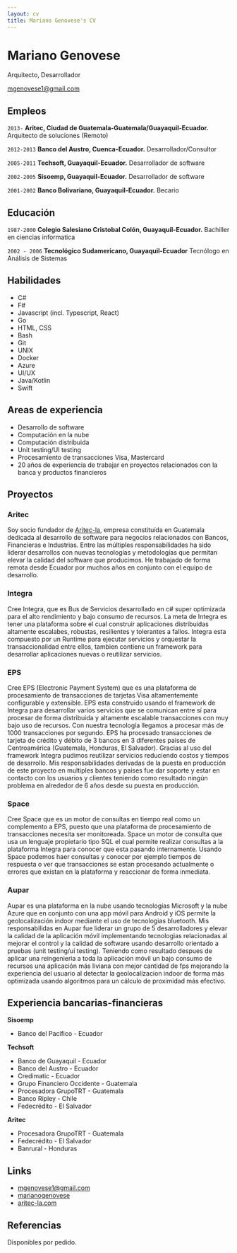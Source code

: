 ```yaml
---
layout: cv
title: Mariano Genovese's CV
---
```

# Mariano Genovese
Arquitecto, Desarrollador

<div id="webaddress">
<a href="mgenovese1@gmail.com">mgenovese1@gmail.com</a>
</div>

## Empleos
`2013-`
__Aritec, Ciudad de Guatemala-Guatemala/Guayaquil-Ecuador.__ Arquitecto de soluciones (Remoto)

`2012-2013`
__Banco del Austro, Cuenca-Ecuador.__ Desarrollador/Consultor

`2005-2011`
__Techsoft, Guayaquil-Ecuador.__ Desarrollador de software

`2002-2005`
__Sisoemp, Guayaquil-Ecuador.__ Desarrollador de software

`2001-2002`
__Banco Bolivariano, Guayaquil-Ecuador.__ Becario

## Educación

`1987-2000`
__Colegio Salesiano Cristobal Colón, Guayaquil-Ecuador.__ Bachiller en ciencias informatica

`2002 - 2006`
__Tecnológico Sudamericano, Guayaquil-Ecuador__ Tecnólogo en Análisis de Sistemas

## Habilidades

* C#
* F#
* Javascript (incl. Typescript, React)
* Go
* HTML, CSS
* Bash
* Git
* UNIX
* Docker
* Azure
* UI/UX
* Java/Kotlin
* Swift

## Areas de experiencia

* Desarrollo de software
* Computación en la nube
* Computación distribuida
* Unit testing/UI testing
* Procesamiento de transacciones Visa, Mastercard
* 20 años de experiencia de trabajar en proyectos relacionados con la banca y productos financieros

## Proyectos

### Aritec
Soy socio fundador de [Aritec-la](http://aritec-la.com/), empresa constituída en Guatemala dedicada al desarrollo de software para negocios relacionados con Bancos, Financieras e Industrias. Entre las múltiples responsabilidades ha sido liderar desarrollos con nuevas tecnologías y metodologías que permitan elevar la calidad del software que producimos. He trabajado de forma remota desde Ecuador por muchos años en conjunto con el equipo de desarrollo.

### Integra
Cree Integra, que es Bus de Servicios desarrollado en c# super optimizada para el alto rendimiento y bajo consumo de recursos. La meta de Integra es tener una plataforma sobre el cual construir aplicaciones distribuidas altamente escalabes, robustas, resilientes y tolerantes a fallos. Integra esta compuesto por un Runtime para ejecutar servicios y orquestar la transaccionalidad entre ellos, tambien contiene un framework para desarrollar aplicaciones nuevas o reutilizar servicios.

### EPS
Cree EPS (Electronic Payment System) que es una plataforma de procesamiento de transacciones de tarjetas Visa altamentemente configurable y extensible. EPS esta construido usando el framework de Integra para desarrollar varios servicios que se comunican entre sí para procesar de forma distribuida y altamente escalable transacciones con muy bajo uso de recursos. Con nuestra tecnología llegamos a procesar más de 1000 transacciones por segundo. EPS ha procesado transacciones de tarjeta de crédito y débito de 3 bancos en 3 diferentes paises de Centroamérica (Guatemala, Honduras, El Salvador). Gracias al uso del framework Integra pudimos reutilizar servicios reduciendo costos y tiempos de desarrollo. Mis responsabilidades derivadas de la puesta en producción de este proyecto en multiples bancos y paises fue dar soporte y estar en contacto con los usuarios y clientes teniendo como resultado ningún problema en alrededor de 6 años desde su puesta en producción.

### Space
Cree Space que es un motor de consultas en tiempo real como un complemento a EPS, puesto que una plataforma de procesamiento de transacciones necesita ser monitoreada. Space un motor de consulta que usa un lenguaje propietario tipo SQL el cual permite realizar consultas a la plataforma Integra para conocer que esta pasando internamente. Usando Space podemos haer consultas y conocer por ejemplo tiempos de respuesta o ver que transacciones se estan procesando actualmente o errores que existan en la plataforma y reaccionar de forma inmediata. 

### Aupar
Aupar es una plataforma en la nube usando tecnologías Microsoft y la nube Azure que en conjunto con una app móvil para Android y iOS permite la geolocalización indoor mediante el uso de tecnologias bluetooth. Mis responsabilidas en Aupar fue liderar un grupo de 5 desarrolladores y elevar la calidad de la aplicación móvil implementando tecnologias relacionadas al mejorar el control y la calidad de software usando desarrollo orientado a pruebas (unit testing/ui testing). Teniendo como resultado despues de aplicar una reingenieria a toda la aplicación móvil un bajo consumo de recursos una aplicación más liviana con mejor cantidad de fps mejorando la experiencia del usuario al detectar la geolocalizacion indoor de forma más optimizada usando algoritmos para un cálculo de proximidad más efectivo.

## Experiencia bancarias-financieras
__Sisoemp__
- Banco del Pacífico - Ecuador

__Techsoft__
- Banco de Guayaquil - Ecuador
- Banco del Austro - Ecuador
- Credimatic - Ecuador
- Grupo Financiero Occidente - Guatemala
- Procesadora GrupoTRT - Guatemala
- Banco Ripley - Chile
- Fedecrédito - El Salvador

__Aritec__
- Procesadora GrupoTRT - Guatemala
- Fedecrédito - El Salvador
- Banrural - Honduras


## Links

<!-- fa are fontawesome, ai are academicons -->
* <i class="fa fa-envelope"></i> <a href="mailto:mgenovese1@gmail.com">mgenovese1@gmail.com</a><br />
* <i class="fa fa-github"></i> <a href="http://github.com/marianogenovese">marianogenovese</a><br />
* <i class="fa fa-home"></i> <a href="https://aritec-la.com/">aritec-la.com</a><br />

## Referencias

Disponibles por pedido.

<!-- ### Footer

Last updated: Ene 2021 -->


